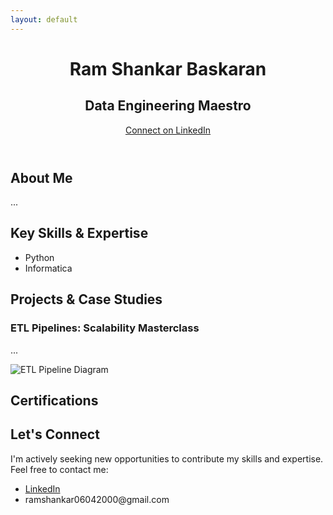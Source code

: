 ```yaml
---
layout: default
---
```


<header>
  <h1 class="display-1">Ram Shankar Baskaran</h1>
  <h2 class="lead">Data Engineering Maestro</h2>
  <a href="https://www.linkedin.com/in/ram-shankar-5b9519200/" class="btn btn-primary">Connect on LinkedIn</a>
</header>

<section class="about">
  <h2>About Me</h2>
  <p>...</p>
</section>

<section class="expertise">
  <h2>Key Skills & Expertise</h2>
  <ul>
    <li><i class="fa fa-code"></i> Python</li>
    <li><i class="fa fa-database"></i> Informatica</li>
    </ul>
</section>

<section class="projects">
  <h2>Projects & Case Studies</h2>
  <div class="card">
    <h3 class="card-title">ETL Pipelines: Scalability Masterclass</h3>
    <p>...</p>
    <img src="your-etl-diagram.png" alt="ETL Pipeline Diagram">
  </div>
  </section>

<section class="certifications">
  <h2>Certifications</h2>
  <div class="badge-grid">
    </div>
</section>

<section class="connect">
  <h2>Let's Connect</h2>
  <p>I'm actively seeking new opportunities to contribute my skills and expertise. Feel free to contact me:</p>
  <ul>
    <li><a href="https://www.linkedin.com/in/ram-shankar-5b9519200/"><i class="fa fa-linkedin"></i> LinkedIn</a></li>
    <li><i class="fa fa-envelope"></i> ramshankar06042000@gmail.com</li>
  </ul>
</section>

